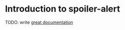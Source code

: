 # Introduction to spoiler-alert

TODO: write [great documentation](http://jacobian.org/writing/great-documentation/what-to-write/)
